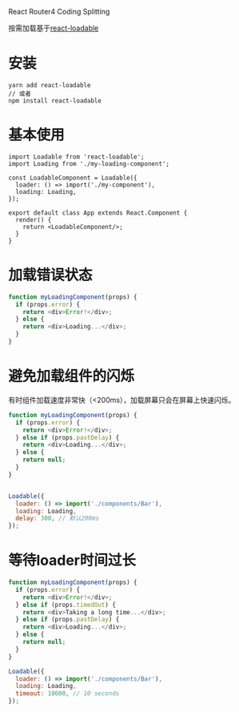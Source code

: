 React Router4 Coding Splitting

按需加载基于[react-loadable](https://github.com/jamiebuilds/react-loadable#loadablemap)

# 安装
```
yarn add react-loadable
// 或者
npm install react-loadable
```

# 基本使用
```React
import Loadable from 'react-loadable';
import Loading from './my-loading-component';
 
const LoadableComponent = Loadable({
  loader: () => import('./my-component'),
  loading: Loading,
});
 
export default class App extends React.Component {
  render() {
    return <LoadableComponent/>;
  }
}
```

# 加载错误状态
```javascript
function myLoadingComponent(props) {
  if (props.error) {
    return <div>Error!</div>;
  } else {
    return <div>Loading...</div>;
  }
}
```

# 避免加载组件的闪烁

有时组件加载速度非常快（<200ms），加载屏幕只会在屏幕上快速闪烁。
```javascript
function myLoadingComponent(props) {
  if (props.error) {
    return <div>Error!</div>;
  } else if (props.pastDelay) {
    return <div>Loading...</div>;
  } else {
    return null;
  }
}


Loadable({
  loader: () => import('./components/Bar'),
  loading: Loading,
  delay: 300, // 默认200ms
});
```

# 等待loader时间过长
```javascript
function myLoadingComponent(props) {
  if (props.error) {
    return <div>Error!</div>;
  } else if (props.timedOut) {
    return <div>Taking a long time...</div>;
  } else if (props.pastDelay) {
    return <div>Loading...</div>;
  } else {
    return null;
  }
}

Loadable({
  loader: () => import('./components/Bar'),
  loading: Loading,
  timeout: 10000, // 10 seconds
});
```